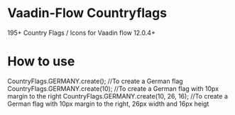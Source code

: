 # Vaadin-Flow Countryflags
195+ Country Flags / Icons for Vaadin flow 12.0.4+

# How to use

CountryFlags.GERMANY.create(); //To create a German flag
CountryFlags.GERMANY.create(10); //To create a German flag with 10px margin to the right
CountryFlags.GERMANY.create(10, 26, 16); //To create a German flag with 10px margin to the right, 26px width and 16px heigt

